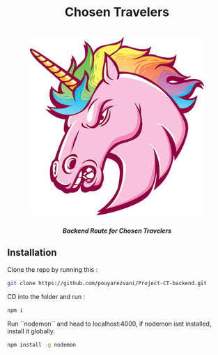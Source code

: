 <div align="center">
<h1>Chosen Travelers</h1> 
</div> 
<h1 align="center"><img src="./public/Images/unicorn.png"></h1>

<h5 align="center">Backend Route for Chosen Travelers</h5>

## Installation

<p>Clone the repo by running this : </p>

```bash
git clone https://github.com/pouyarezvani/Project-CT-backend.git
```

<p>CD into the folder and run :  </p>

```bash
npm i
```

<p>Run ``nodemon`` and head to localhost:4000, if nodemon isnt installed, install it globally.</p>

```bash
npm install -g nodemon
```
